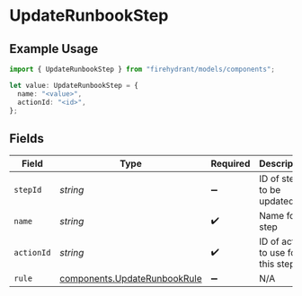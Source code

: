 # UpdateRunbookStep

## Example Usage

```typescript
import { UpdateRunbookStep } from "firehydrant/models/components";

let value: UpdateRunbookStep = {
  name: "<value>",
  actionId: "<id>",
};
```

## Fields

| Field                                                                        | Type                                                                         | Required                                                                     | Description                                                                  |
| ---------------------------------------------------------------------------- | ---------------------------------------------------------------------------- | ---------------------------------------------------------------------------- | ---------------------------------------------------------------------------- |
| `stepId`                                                                     | *string*                                                                     | :heavy_minus_sign:                                                           | ID of step to be updated                                                     |
| `name`                                                                       | *string*                                                                     | :heavy_check_mark:                                                           | Name for step                                                                |
| `actionId`                                                                   | *string*                                                                     | :heavy_check_mark:                                                           | ID of action to use for this step.                                           |
| `rule`                                                                       | [components.UpdateRunbookRule](../../models/components/updaterunbookrule.md) | :heavy_minus_sign:                                                           | N/A                                                                          |